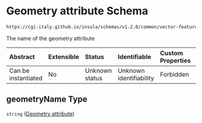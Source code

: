 # Geometry attribute Schema

```txt
https://cgi-italy.github.io/insula/schemas/v1.2.0/common/vector-feature-descriptor.schema.json#/properties/geometryName
```

The name of the geometry attribute

| Abstract            | Extensible | Status         | Identifiable            | Custom Properties | Additional Properties | Access Restrictions | Defined In                                                                                                             |
| :------------------ | :--------- | :------------- | :---------------------- | :---------------- | :-------------------- | :------------------ | :--------------------------------------------------------------------------------------------------------------------- |
| Can be instantiated | No         | Unknown status | Unknown identifiability | Forbidden         | Allowed               | none                | [vector-feature-descriptor.schema.json\*](schemas/common/vector-feature-descriptor.schema.json) |

## geometryName Type

`string` ([Geometry attribute](vector-feature-descriptor-properties-geometry-attribute.md))
